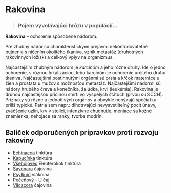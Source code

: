 Rakovina
========


> ### Pojem vyvolávajúci hrôzu v populácií…
> 
> 

**Rakovina** – ochorenie spôsobené nádorom.

Pre zhubný nádor sú charakteristickými prejavmi nekontrolovateľné bujnenia s
ničením okolitého tkaniva, vznik metastáz (druhotných rakovinných ložísk) a
celkový vplyv na organizmus.

Najčastejším zhubným nádorom je *karcinóm* a jeho rôzne druhy. Ide o jedno
ochorenie, s rôznou lokalizáciou, lebo karcinóm je ochorenie určitého druhu
tkaniva.   Najčastejšími postihnutými orgánmi sú prsia a kŕčok maternice u žien
a prostata u mužov s možnosťou metastáz. Najčastejšími nádormi sú nádory hrubého
čreva a konečníka, žalúdka, krvi (leukémia). Rakovina je druhou najčastejšou
príčinou smrti vo vyspelých štátoch (prvou sú SCCH). Príznaky sú rôzne u
jednotlivých orgánov a obvykle nebývajú spočiatku príliš typické. Patria sem
napr.: dlhotrvajúci nevysvetliteľný pocit únavy, zväčšenie uzlín, krv v stolici,
intenzívne chudnutie, meniace sa kožné znamienka, nehojace sa ranky, tvorba
modrín.

Balíček odporučených prípravkov proti rozvoju rakoviny
------------------------------------------------------

* [Echinacea](/sip/tinktury-jednobylinkove/echinacea) tinktúra
* [Kapucínka](/sip/tinktury-jednobylinkove/kapucinka) tinktúra
* [Všehojovec](/sip/tinktury-jednobylinkove/vsehojovec) Eleuterokok tinktúra
* [Sayonara](/sip/caje/sayonara) čajovina
* [Psyllium](/sip/caje/psyllium) vláknina
* [Pečeňový](/sip/caje/pecenovy-u-caj) - U čaj
* [Vilcacora](/sip/caje/vilcacora) čajovina
